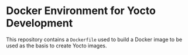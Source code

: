 # Docker Environment for Yocto Development

This repository contains a `Dockerfile` used to build a Docker image to be used as the basis to create Yocto images.
